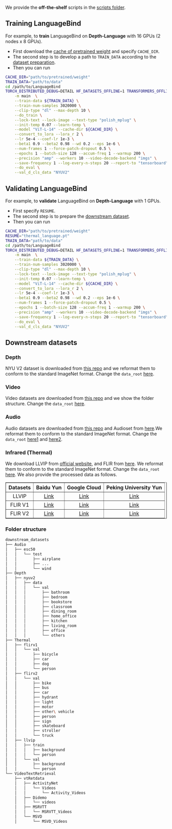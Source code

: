 We provide the **off-the-shelf** scripts in the [scripts folder](scripts).

## Training LanguageBind 

For example, to **train** LanguageBind on **Depth-Language** with 16 GPUs (2 nodes x 8 GPUs).
* First download the [cache of pretrained weight](https://github.com/PKU-YuanGroup/LanguageBind#-model-zoo) and specify ```CACHE_DIR```.
* The second step is to develop a path to ```TRAIN_DATA``` according to the [dataset preparation](https://github.com/PKU-YuanGroup/LanguageBind#-vidal-10m).
* Then you can run

```bash
CACHE_DIR="path/to/pretrained/weight"
TRAIN_DATA="path/to/data"
cd /path/to/LanguageBind
TORCH_DISTRIBUTED_DEBUG=DETAIL HF_DATASETS_OFFLINE=1 TRANSFORMERS_OFFLINE=1 torchrun --nnodes=1 --nproc_per_node 8 \
    -m main  \
    --train-data ${TRAIN_DATA} \
    --train-num-samples 3020000 \
    --clip-type "dl" --max-depth 10 \
    --do_train \
    --lock-text --lock-image --text-type "polish_mplug" \
    --init-temp 0.07 --learn-temp \
    --model "ViT-L-14" --cache-dir ${CACHE_DIR} \
    --convert_to_lora --lora_r 2 \
    --lr 5e-4 --coef-lr 1e-3 \
    --beta1 0.9 --beta2 0.98 --wd 0.2 --eps 1e-6 \
    --num-frames 1 --force-patch-dropout 0.5 \
    --epochs 1 --batch-size 128 --accum-freq 1 --warmup 200 \
    --precision "amp" --workers 10 --video-decode-backend "imgs" \
    --save-frequency 1 --log-every-n-steps 20 --report-to "tensorboard" --resume "latest" \
    --do_eval \
    --val_d_cls_data "NYUV2"
```


## Validating LanguageBind 

For example, to **validate** LanguageBind on **Depth-Language** with 1 GPUs.
* First specify ```RESUME```.
* The second step is to prepare the [downstream dataset](https://github.com/PKU-YuanGroup/LanguageBind/blob/main/TRAIN_AND_VALIDATE.md#downstream-datasets).
* Then you can run

```bash
CACHE_DIR="path/to/pretrained/weight"
RESUME="thermal_language.pt"
TRAIN_DATA="path/to/data"
cd /path/to/LanguageBind
TORCH_DISTRIBUTED_DEBUG=DETAIL HF_DATASETS_OFFLINE=1 TRANSFORMERS_OFFLINE=1 torchrun --nproc_per_node 1 \
    -m main  \
    --train-data ${TRAIN_DATA} \
    --train-num-samples 3020000 \
    --clip-type "dl" --max-depth 10 \
    --lock-text --lock-image --text-type "polish_mplug" \
    --init-temp 0.07 --learn-temp \
    --model "ViT-L-14" --cache-dir ${CACHE_DIR} \
    --convert_to_lora --lora_r 2 \
    --lr 5e-4 --coef-lr 1e-3 \
    --beta1 0.9 --beta2 0.98 --wd 0.2 --eps 1e-6 \
    --num-frames 1 --force-patch-dropout 0.5 \
    --epochs 1 --batch-size 128 --accum-freq 1 --warmup 200 \
    --precision "amp" --workers 10 --video-decode-backend "imgs" \
    --save-frequency 1 --log-every-n-steps 20 --report-to "tensorboard" --resume ${RESUME} \
    --do_eval \
    --val_d_cls_data "NYUV2"
```

## Downstream datasets

### Depth
NYU V2 dataset is downloaded from [this repo](https://github.com/TUI-NICR/nicr-scene-analysis-datasets/tree/main/nicr_scene_analysis_datasets/datasets/nyuv2) and we reformat them to conform to the standard ImageNet format. Change the ```data_root``` [here](https://github.com/PKU-YuanGroup/LanguageBind/blob/main/data/build_datasets.py#L192).

### Video
Video datasets are downloaded from [this repo](https://github.com/jpthu17/HBI) and we show the folder structure. Change the ```data_root``` [here](https://github.com/PKU-YuanGroup/LanguageBind/blob/main/data/build_datasets.py#L74).

### Audio
Audio datasets are downloaded from [this repo](https://github.com/OFA-Sys/ONE-PEACE/blob/main/datasets.md#audio) and Audioset from [here](https://github.com/qiuqiangkong/audioset_tagging_cnn#1-download-dataset).We reformat them to conform to the standard ImageNet format. Change the ```data_root``` [here1](https://github.com/PKU-YuanGroup/LanguageBind/blob/main/data/build_datasets.py#L144) and [here2](https://github.com/PKU-YuanGroup/LanguageBind/blob/main/data/build_datasets.py#L159).

### Infrared (Thermal)
We download LLVIP from [official website](https://bupt-ai-cz.github.io/LLVIP/), and FLIR from [here](https://www.flir.com/oem/adas/adas-dataset-form/). We reformat them to conform to the standard ImageNet format. Change the ```data_root``` [here](https://github.com/PKU-YuanGroup/LanguageBind/blob/main/data/build_datasets.py#L24). We also provide the processed data as follows.

<div align="center">
<table border="1" width="100%">
    <tr align="center">
        <th>Datasets</th><th>Baidu Yun</th><th>Google Cloud</th><th>Peking University Yun</th>
    </tr>
    <tr align="center">
        <td>LLVIP</td><td><a href="https://pan.baidu.com/s/15HPVr016F7eO9005NDRJTg?pwd=46fh">Link</a></td><td><a href="https://drive.google.com/file/d/1RfKNR8q6dHiAHB4OlYecnkUSx-ghLuEO/view?usp=drive_link">Link</a></td><td><a href="https://disk.pku.edu.cn:443/link/30D592EA37AC7C411264801A74994376">Link</a></td>
    </tr>
    <tr align="center">
        <td>FLIR V1</td><td><a href="https://pan.baidu.com/s/1ZDSo5VPxJ4SA7wS_rNk0uQ?pwd=l491">Link</a></td><td><a href="https://drive.google.com/file/d/1CezCLJ4GUfPMFimitPfK40OV2j2Kr8t8/view?usp=drive_link">Link</a></td><td><a href="https://disk.pku.edu.cn:443/link/AD89D6ADE2CAC2407B00650870CBBDEC">Link</a></td>
    </tr>
    <tr align="center">
        <td>FLIR V2</td><td><a href="https://pan.baidu.com/s/16xdr2aQkHo3zJ4KbaTmO3Q?pwd=tj9f">Link</a></td><td><a href="https://drive.google.com/file/d/1Z2ThG5QH-9biFI2-Z8k2fBKSA6Nrees6/view?usp=drive_link">Link</a></td><td><a href="https://disk.pku.edu.cn:443/link/E06C010970B0ED51926700D2F7A21EA8">Link</a></td>
    </tr>
</table>
</div>

### Folder structure
```bash
downstream_datasets
├── Audio
│   ├── esc50
│   │   └── test
│   │       ├── airplane
│   │       ├── ...
│   │       └── wind
├── Depth
│   ├── nyuv2
│   │   ├── data
│   │   │   └── val
│   │   │       ├── bathroom
│   │   │       ├── bedroom
│   │   │       ├── bookstore
│   │   │       ├── classroom
│   │   │       ├── dining_room
│   │   │       ├── home_office
│   │   │       ├── kitchen
│   │   │       ├── living_room
│   │   │       ├── office
│   │   │       └── others
├── Thermal
│   ├── flirv1
│   │   └── val
│   │       ├── bicycle
│   │       ├── car
│   │       ├── dog
│   │       └── person
│   ├── flirv2
│   │   └── val
│   │       ├── bike
│   │       ├── bus
│   │       ├── car
│   │       ├── hydrant
│   │       ├── light
│   │       ├── motor
│   │       ├── other\ vehicle
│   │       ├── person
│   │       ├── sign
│   │       ├── skateboard
│   │       ├── stroller
│   │       └── truck
│   ├── llvip
│   │   ├── train
│   │   │   ├── background
│   │   │   └── person
│   │   └── val
│   │       ├── background
│   │       └── person
└── VideoTextRetrieval
    ├── vtRetdata
    │   ├── ActivityNet
    │   │   └── Videos
    │   │       └── Activity_Videos
    │   ├── Didemo
    │   │   └── videos
    │   ├── MSRVTT
    │   │   └── MSRVTT_Videos
    │   └── MSVD
    │       └── MSVD_Videos
```

